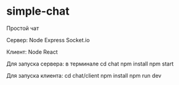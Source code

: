 # simple-chat

Простой чат

Сервер: Node Express Socket.io

Клиент: Node React

Для запуска сервера: в терминале cd chat npm install npm start

Для запуска клиента: cd chat/client npm install npm run dev
